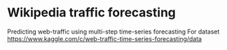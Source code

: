 # Wikipedia traffic forecasting
Predicting web-traffic using multi-step time-series forecasting
For dataset https://www.kaggle.com/c/web-traffic-time-series-forecasting/data
